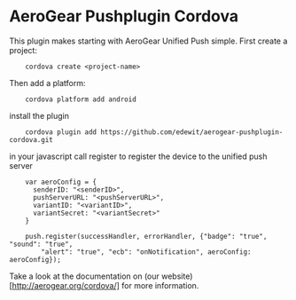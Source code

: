 AeroGear Pushplugin Cordova
===========================

This plugin makes starting with AeroGear Unified Push simple. First create a project:

		cordova create <project-name>

Then add a platform:

		cordova platform add android

install the plugin
		
		cordova plugin add https://github.com/edewit/aerogear-pushplugin-cordova.git

in your javascript call register to register the device to the unified push server

		var aeroConfig = {
		  senderID: "<senderID>",
		  pushServerURL: "<pushServerURL>",
		  variantID: "<variantID>",
		  variantSecret: "<variantSecret>"
		}

		push.register(successHandler, errorHandler, {"badge": "true", "sound": "true",
			"alert": "true", "ecb": "onNotification", aeroConfig: aeroConfig});

Take a look at the documentation on (our website)[http://aerogear.org/cordova/] for more information.